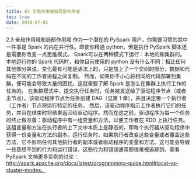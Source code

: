 ```yaml
---
title: 03 全局作用域和局部作用域
toc: true
date: 2019-07-02
---
```

2.3 全局作用域和局部作用域
作为一个潜在的 PySpark 用户，你需要习惯的其中一件事是 Spark 的内在并行性。即使你精通 python，但是执行 PySpark 脚本还是需要你改变一点思维模式。
Spark可以在两种模式下运行：本地的和集群的。本地运行你的 Spark 代码时，和你目前使用的 python 没有什么不同：相比任何其他部分来说，变化最有可能是语法上的，只是加上了一个交织的部分，数据和代码在不同的工作者进程之间复制。
然而，如果你不小心将相同的代码部署到集群，便可能会导致大量的困扰。这就需要了解 Spark 是怎么在集群上执行工作的任务的。
在集群模式中，提交执行任务时，任务被发送给了驱动程序节点（或者主节点）。该驱动程序节点为任务创建 DAG（见第 1 章），并且决定哪一个执行者（工作者）节点将运行特定的任务。
然后，该驱动程序指示工作者执行它们的任务，并且在结束时将结果返回给驱动程序。然而在这之前，驱动程序为每一个任务的终止做准备：驱动程序中有一组变量和方法，以便工作者在 RDD 上执行任务。
这组变量和方法在执行者的上下文中本质上是静态的，即每个执行器从驱动程序中获得一份变量和方法的副本。运行任务时，如果执行者改变这些变量或者覆盖这些方法，它不影响任何其他执行者的副本或者驱动程序的变量和方法。这可能会导致一些意想不到的行为和运行错误，这些行为和错误通常都很难被追踪到。查看 PySpark 文档更多实例的讨论：http://spark.apache.org/docs/latest/programming-guide.html#local-vs-cluster-modes。
